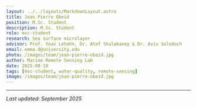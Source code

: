 ```yaml
---
layout: ../../layouts/MarkdownLayout.astro
title: Jean Pierre Obeid
position: M.Sc. Student
description: M.Sc. Student
role: msc-student
research: Sea surface microlayer
advisor: Prof. Yoav Lehahn, Dr. Atef Shalabaney & Dr. Aviv Solodoch
email: emma.d@university.edu
photo: /images/team/jean-pierre-obeid.jpg
author: Marine Remote Sensing Lab
date: 2025-09-10
tags: [msc-student, water-quality, remote-sensing]
image: /images/team/jean-pierre-obeid.jpg
---
```


---

*Last updated: September 2025*